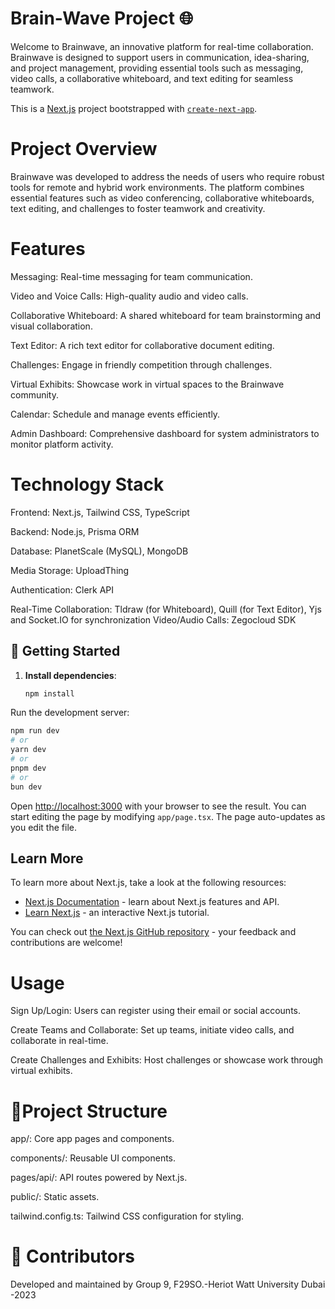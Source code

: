 # Brain-Wave Project 🌐
Welcome to Brainwave, an innovative platform for real-time collaboration. Brainwave is designed to support users in communication, idea-sharing, and project management, providing essential tools such as messaging, video calls, a collaborative whiteboard, and text editing for seamless teamwork.

This is a [Next.js](https://nextjs.org/) project bootstrapped with [`create-next-app`](https://github.com/vercel/next.js/tree/canary/packages/create-next-app).

# Project Overview

Brainwave was developed to address the needs of users who require robust tools for remote and hybrid work environments. The platform combines essential features such as video conferencing, collaborative whiteboards, text editing, and challenges to foster teamwork and creativity.

# Features

Messaging: Real-time messaging for team communication.

Video and Voice Calls: High-quality audio and video calls.

Collaborative Whiteboard: A shared whiteboard for team brainstorming and visual collaboration.

Text Editor: A rich text editor for collaborative document editing.

Challenges: Engage in friendly competition through challenges.

Virtual Exhibits: Showcase work in virtual spaces to the Brainwave community.

Calendar: Schedule and manage events efficiently.

Admin Dashboard: Comprehensive dashboard for system administrators to monitor platform activity.



# Technology Stack

Frontend: Next.js, Tailwind CSS, TypeScript

Backend: Node.js, Prisma ORM

Database: PlanetScale (MySQL), MongoDB 

Media Storage: UploadThing

Authentication: Clerk API

Real-Time Collaboration: Tldraw (for Whiteboard), Quill (for Text Editor), Yjs and Socket.IO for synchronization
Video/Audio Calls: Zegocloud SDK

## 🚀 Getting Started

1. **Install dependencies**:
   ```bash
   npm install

Run the development server:

```bash
npm run dev
# or
yarn dev
# or
pnpm dev
# or
bun dev
```
Open [http://localhost:3000](http://localhost:3000) with your browser to see the result.
You can start editing the page by modifying `app/page.tsx`. The page auto-updates as you edit the file.

## Learn More

To learn more about Next.js, take a look at the following resources:

- [Next.js Documentation](https://nextjs.org/docs) - learn about Next.js features and API.
- [Learn Next.js](https://nextjs.org/learn) - an interactive Next.js tutorial.

You can check out [the Next.js GitHub repository](https://github.com/vercel/next.js/) - your feedback and contributions are welcome!


# Usage

Sign Up/Login: Users can register using their email or social accounts.

Create Teams and Collaborate: Set up teams, initiate video calls, and collaborate in real-time.

Create Challenges and Exhibits: Host challenges or showcase work through virtual exhibits.

# 📂Project Structure

app/: Core app pages and components.

components/: Reusable UI components.

pages/api/: API routes powered by Next.js.

public/: Static assets.

tailwind.config.ts: Tailwind CSS configuration for styling.


# 👥 Contributors

Developed and maintained by Group 9, F29SO.-Heriot Watt University Dubai -2023
